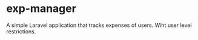 # exp-manager
A simple Laravel application that tracks expenses of users. Wiht user level restrictions.
